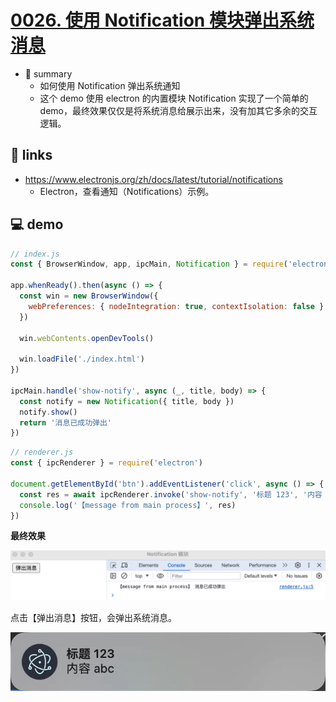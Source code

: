 # [0026. 使用 Notification 模块弹出系统消息](https://github.com/Tdahuyou/electron/tree/main/0026.%20%E4%BD%BF%E7%94%A8%20Notification%20%E6%A8%A1%E5%9D%97%E5%BC%B9%E5%87%BA%E7%B3%BB%E7%BB%9F%E6%B6%88%E6%81%AF)

- 📝 summary
  - 如何使用 Notification 弹出系统通知
  - 这个 demo 使用 electron 的内置模块 Notification 实现了一个简单的 demo，最终效果仅仅是将系统消息给展示出来，没有加其它多余的交互逻辑。

## 🔗 links

- https://www.electronjs.org/zh/docs/latest/tutorial/notifications
  - Electron，查看通知（Notifications）示例。

## 💻 demo

```js
// index.js
const { BrowserWindow, app, ipcMain, Notification } = require('electron');

app.whenReady().then(async () => {
  const win = new BrowserWindow({
    webPreferences: { nodeIntegration: true, contextIsolation: false }
  })

  win.webContents.openDevTools()

  win.loadFile('./index.html')
})

ipcMain.handle('show-notify', async (_, title, body) => {
  const notify = new Notification({ title, body })
  notify.show()
  return '消息已成功弹出'
})
```

```js
// renderer.js
const { ipcRenderer } = require('electron')

document.getElementById('btn').addEventListener('click', async () => {
  const res = await ipcRenderer.invoke('show-notify', '标题 123', '内容 abc')
  console.log('【message from main process】', res)
})
```

**最终效果**

![](md-imgs/2024-10-07-22-15-33.png)

点击【弹出消息】按钮，会弹出系统消息。

![](md-imgs/2024-10-07-22-15-42.png)
